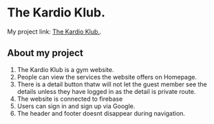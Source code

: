 # The Kardio Klub.


My project link: [The Kardio Klub.](https://kardioklub-8494e.web.app).

## About my project
<ol>
    <li>The Kardio Klub is a gym website.</li>
    <li>People can view the services the website offers on Homepage.</li>
    <li>There is a detail button thatw will not let the guest member see the details unless they have logged in as the detail is private route.
    <li>The website is connected to firebase</li>
    <li>Users can sign in and sign up via Google.</li>
    <li>The header and footer doesnt disappear during navigation.</li>
</ol>